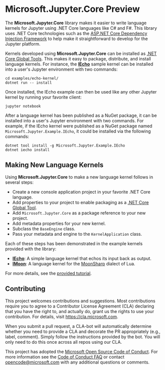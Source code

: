 # Microsoft.Jupyter.Core Preview #

The **Microsoft.Jupyter.Core** library makes it easier to write language kernels for Jupyter using .NET Core languages like C# and F#.
This library uses .NET Core technologies such as the [ASP.NET Core Dependency Injection Framework](https://docs.microsoft.com/en-us/aspnet/core/fundamentals/dependency-injection?view=aspnetcore-2.2) to help make it straightforward to develop for the Jupyter platform.

Kernels developed using **Microsoft.Jupyter.Core** can be installed as [.NET Core Global Tools](https://docs.microsoft.com/en-us/dotnet/core/tools/global-tools-how-to-create).
This makes it easy to package, distribute, and install language kernels.
For instance, the [**IEcho**](examples/echo-kernel/) sample kernel can be installed into a user's Jupyter environment with two commands:

```
cd examples/echo-kernel/
dotnet run -- install
```

Once installed, the IEcho example can then be used like any other Jupyter kernel by running your favorite client:

```
jupyter notebook
```

After a language kernel has been published as a NuGet package, it can be installed into a user's Jupyter environment with two commands. For example, if the IEcho kernel were published as a NuGet package named `Microsoft.Jupyter.Example.IEcho`, it could be installed via the following commands:

```
dotnet tool install -g Microsoft.Jupyter.Example.IEcho
dotnet iecho install
````

## Making New Language Kernels ##

Using  **Microsoft.Jupyter.Core** to make a new language kernel follows in several steps:

- Create a new console application project in your favorite .NET Core language.
- Add properties to your project to enable packaging as a [.NET Core Global Tool](https://docs.microsoft.com/en-us/dotnet/core/tools/global-tools-how-to-create).
- Add `Microsoft.Jupyter.Core` as a package reference to your new project.
- Add metadata properties for your new kernel.
- Subclass the `BaseEngine` class.
- Pass your metadata and engine to the `KernelApplication` class.

Each of these steps has been demonstrated in the example kernels provided with the library:

- [**IEcho**](examples/echo-kernel/): A simple language kernel that echos its input back as output.
- [**IMoon**](examples/moon-kernel/): A language kernel for the [MoonSharp](http://moonsharp.org/) dialect of Lua.

For more details, see the [provided tutorial](tutorial.md).

## Contributing ##

This project welcomes contributions and suggestions.  Most contributions require you to agree to a
Contributor License Agreement (CLA) declaring that you have the right to, and actually do, grant us
the rights to use your contribution. For details, visit https://cla.microsoft.com.

When you submit a pull request, a CLA-bot will automatically determine whether you need to provide
a CLA and decorate the PR appropriately (e.g., label, comment). Simply follow the instructions
provided by the bot. You will only need to do this once across all repos using our CLA.

This project has adopted the [Microsoft Open Source Code of Conduct](https://opensource.microsoft.com/codeofconduct/).
For more information see the [Code of Conduct FAQ](https://opensource.microsoft.com/codeofconduct/faq/) or
contact [opencode@microsoft.com](mailto:opencode@microsoft.com) with any additional questions or comments.


